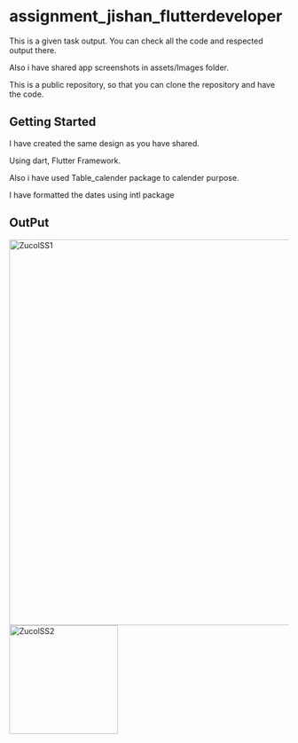 # assignment_jishan_flutterdeveloper
This is a given task output. You can check all the code and respected output there. 

Also i have shared app screenshots in assets/Images folder. 

This is a public repository, so that you can clone the repository and have the code.

## Getting Started

I have created the same design as you have shared.

Using dart, Flutter Framework.

Also i have used Table_calender package to calender purpose.

I have formatted the dates using intl package

## OutPut

<img width="696" alt="ZucolSS1" src="https://github.com/jishantamboli/JishanAssignments/assets/79069846/2e473972-12b0-4b16-ba9c-54cbba52bdfd">

<img width="196" alt="ZucolSS2" src="https://github.com/jishantamboli/JishanAssignments/assets/79069846/2e0948c7-23e9-4cb1-8c53-89693848680a">






